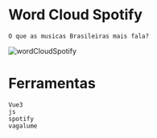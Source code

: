 # Word Cloud Spotify
````
O que as musicas Brasileiras mais fala?
````


![wordCloudSpotify](https://user-images.githubusercontent.com/19413241/202439286-7c7b009a-30fa-41a4-b455-58324eb9fb28.png)

# Ferramentas
````
Vue3
js
spotify
vagalume
````
